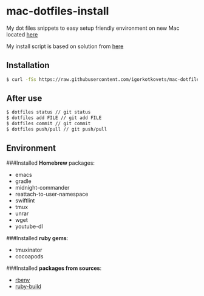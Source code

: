 # mac-dotfiles-install
My dot files snippets to easy setup friendly environment on new Mac located [here](https://github.com/igorkotkovets/mac-dotfiles.git)

My install script is based on solution from [here](https://developer.atlassian.com/blog/2016/02/best-way-to-store-dotfiles-git-bare-repo/)

## Installation 
```bash
$ curl -fSs https://raw.githubusercontent.com/igorkotkovets/mac-dotfiles/master/.bin/dotfiles-install.bash | /bin/bash
```

## After use
```bash
$ dotfiles status // git status
$ dotfiles add FILE // git add FILE
$ dotfiles commit // git commit
$ dotfiles push/pull // git push/pull
```
## Environment
###Installed <b>Homebrew</b> packages:
* emacs 
* gradle
* midnight-commander
* reattach-to-user-namespace
* swiftlint
* tmux
* unrar
* wget
* youtube-dl

###Installed <b>ruby gems</b>:
* tmuxinator
* cocoapods

###Installed <b>packages from sources</b>:
* [rbenv](https://github.com/rbenv/rbenv)
* [ruby-build](https://github.com/rbenv/ruby-build)


